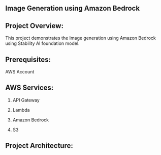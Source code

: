 ## Image Generation using Amazon Bedrock

## Project Overview:

This project demonstrates the Image generation using Amazon Bedrock using Stability AI foundation model.

## Prerequisites:

AWS Account 

## AWS Services:

1. API Gateway

2. Lambda 

3. Amazon Bedrock

4. S3

## Project Architecture:


